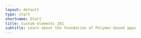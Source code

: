 ```yaml
---
layout: default
type: start
shortname: Start
title: Custom elements 101
subtitle: Learn about the foundation of Polymer-based apps
---
```


<script>
location.pathname = '/platform/custom-elements.html'
</script>
